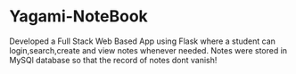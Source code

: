 # Yagami-NoteBook
Developed a Full Stack Web Based App using Flask where a student can
login,search,create and view notes whenever needed. Notes were stored in
MySQl database so that the record of notes dont vanish!
